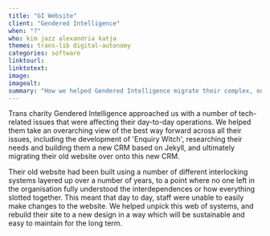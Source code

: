 ```yaml
---
title: "GI Website"
client: "Gendered Intelligence"
when: "?"
who: kim jazz alexandria katja
themes: trans-lib digital-autonomy
categories: software
linktourl:
linktotext:
image:
imagealt:
summary: "How we helped Gendered Intelligence migrate their complex, outdated website onto a new CRM that will better enable them to support their users and administrate their workload."
---
```


Trans charity Gendered Intelligence approached us with a number of tech-related issues that were affecting their day-to-day operations. We helped them take an overarching view of the best way forward across all their issues, including the development of 'Enquiry Witch', researching their needs and building them a new CRM based on Jekyll, and ultimately migrating their old website over onto this new CRM.

Their old website had been built using a number of different interlocking systems layered up over a number of years, to a point where no one left in the organisation fully understood the interdependences or how everything slotted together. This meant that day to day, staff were unable to easily make changes to the website. We helped unpick this web of systems, and rebuild their site to a new design in a way which will be sustainable and easy to maintain for the long term.